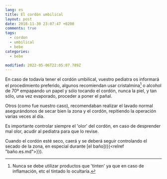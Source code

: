 ```yaml
---
lang: es
title: El cordón umbilical
layout: post
date: 2018-11-30 23:07:47 +0200
comments: true
tags:
  - cordon
  - umbilical
  - bebe
categories:
  - bebe

modified: 2022-05-06T22:05:07.789Z
---
```


En caso de todavía tener el cordón umbilical, vuestro pediatra os informará el procedimiento preferido, algunos recomiendan usar cristalmina[^1] o alcohol de 70º empapando un papel y sólo tocando el cordón, nunca la piel, y tan sólo, una vez evaporado, proceder a poner el pañal.

Otros (como fue nuestro caso), recomendaban realizar el lavado normal asegurándonos de secar bien la zona y el cordón, repitiendo la operación varias veces al día.

Es importante controlar siempre el 'olor' del cordón, en caso de desprender mal olor, acudir al pediatra para que lo revise.

Cuando el cordón esté seco, caerá y se deberá seguir controlando el secado de la zona, en especial durante [el baño]({{<relref "baño.es.md">}}).

[^1]: Nunca se debe utilizar productos que 'tinten' ya que en caso de inflamación, etc el tintado lo ocultaría.
